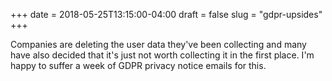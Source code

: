 +++
date = 2018-05-25T13:15:00-04:00
draft = false
slug = "gdpr-upsides"
+++

Companies are deleting the user data they've been collecting and many have also
decided that it's just not worth collecting it in the first place. I'm happy to
suffer a week of GDPR privacy notice emails for this.
